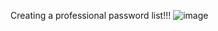 Creating a professional password list!!!
![image](https://github.com/user-attachments/assets/6fbd2644-7049-40fc-b54e-95113c54a5eb)
